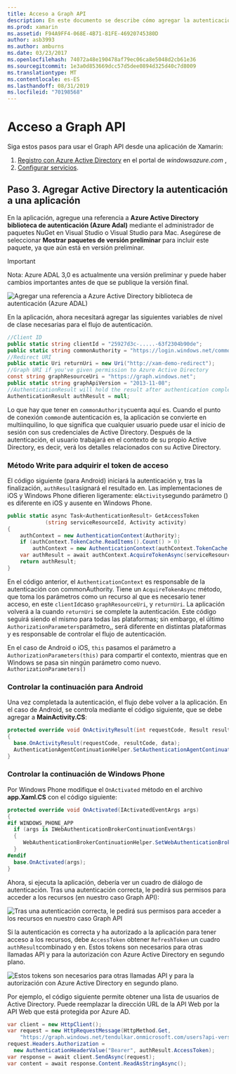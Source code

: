 ```yaml
---
title: Acceso a Graph API
description: En este documento se describe cómo agregar la autenticación de Azure Active Directory a una aplicación móvil compilada con Xamarin.
ms.prod: xamarin
ms.assetid: F94A9FF4-068E-4B71-81FE-46920745380D
author: asb3993
ms.author: amburns
ms.date: 03/23/2017
ms.openlocfilehash: 74072a48e190478af79ec06ca8e5048d2cb61e36
ms.sourcegitcommit: 1e3a0d853669dcc57d5dee0894d325d40c7d8009
ms.translationtype: MT
ms.contentlocale: es-ES
ms.lasthandoff: 08/31/2019
ms.locfileid: "70198568"
---
```

# <a name="accessing-the-graph-api"></a>Acceso a Graph API

Siga estos pasos para usar el Graph API desde una aplicación de Xamarin:

1. [Registro con Azure Active Directory](~/cross-platform/data-cloud/active-directory/get-started/register.md) en el portal de *windowsazure.com* ,
2. [Configurar servicios](~/cross-platform/data-cloud/active-directory/get-started/configure.md).

## <a name="step-3-adding-active-directory-authentication-to-an-app"></a>Paso 3. Agregar Active Directory la autenticación a una aplicación

En la aplicación, agregue una referencia a **Azure Active Directory biblioteca de autenticación (Azure Adal)** mediante el administrador de paquetes NuGet en Visual Studio o Visual Studio para Mac.
Asegúrese de seleccionar **Mostrar paquetes de versión preliminar** para incluir este paquete, ya que aún está en versión preliminar.

> [!IMPORTANT]
> Nota: Azure ADAL 3,0 es actualmente una versión preliminar y puede haber cambios importantes antes de que se publique la versión final. 


![](graph-images/06.-adal-nuget-package.jpg "Agregar una referencia a Azure Active Directory biblioteca de autenticación (Azure ADAL)")

En la aplicación, ahora necesitará agregar las siguientes variables de nivel de clase necesarias para el flujo de autenticación.

```csharp
//Client ID
public static string clientId = "25927d3c-.....-63f2304b90de";
public static string commonAuthority = "https://login.windows.net/common"
//Redirect URI
public static Uri returnUri = new Uri("http://xam-demo-redirect");
//Graph URI if you've given permission to Azure Active Directory
const string graphResourceUri = "https://graph.windows.net";
public static string graphApiVersion = "2013-11-08";
//AuthenticationResult will hold the result after authentication completes
AuthenticationResult authResult = null;
```

Lo que hay que tener en `commonAuthority`cuenta aquí es. Cuando el punto de conexión `common`de autenticación es, la aplicación se convierte en multiinquilino, lo que significa que cualquier usuario puede usar el inicio de sesión con sus credenciales de Active Directory. Después de la autenticación, el usuario trabajará en el contexto de su propio Active Directory, es decir, verá los detalles relacionados con su Active Directory.

### <a name="write-method-to-acquire-access-token"></a>Método Write para adquirir el token de acceso

El código siguiente (para Android) iniciará la autenticación y, tras la finalización, `authResult`asignará el resultado en. Las implementaciones de iOS y Windows Phone difieren ligeramente: el`Activity`segundo parámetro () es diferente en iOS y ausente en Windows Phone.

```csharp
public static async Task<AuthenticationResult> GetAccessToken
            (string serviceResourceId, Activity activity)
{
    authContext = new AuthenticationContext(Authority);
    if (authContext.TokenCache.ReadItems().Count() > 0)
        authContext = new AuthenticationContext(authContext.TokenCache.ReadItems().First().Authority);
    var authResult = await authContext.AcquireTokenAsync(serviceResourceId, clientId, returnUri, new AuthorizationParameters(activity));
    return authResult;
}  
```

En el código anterior, el `AuthenticationContext` es responsable de la autenticación con commonAuthority. Tiene un `AcquireTokenAsync` método, que toma los parámetros como un recurso al que es necesario tener acceso, en este `clientId`caso `graphResourceUri`, y `returnUri`. La aplicación volverá a la cuando `returnUri` se complete la autenticación. Este código seguirá siendo el mismo para todas las plataformas; sin embargo, el último `AuthorizationParameters`parámetro,, será diferente en distintas plataformas y es responsable de controlar el flujo de autenticación.

En el caso de Android o iOS, `this` pasamos el parámetro a `AuthorizationParameters(this)` para compartir el contexto, mientras que en Windows se pasa sin ningún parámetro como nuevo. `AuthorizationParameters()`

### <a name="handle-continuation-for-android"></a>Controlar la continuación para Android

Una vez completada la autenticación, el flujo debe volver a la aplicación. En el caso de Android, se controla mediante el código siguiente, que se debe agregar a **MainActivity.CS**:


```csharp
protected override void OnActivityResult(int requestCode, Result resultCode, Intent data)
{
  base.OnActivityResult(requestCode, resultCode, data);
  AuthenticationAgentContinuationHelper.SetAuthenticationAgentContinuationEventArgs(requestCode, resultCode, data);
}
```

### <a name="handle-continuation-for-windows-phone"></a>Controlar la continuación de Windows Phone

Por Windows Phone modifique el `OnActivated` método en el archivo **app.Xaml.CS** con el código siguiente:

```csharp
protected override void OnActivated(IActivatedEventArgs args)
{
#if WINDOWS_PHONE_APP
  if (args is IWebAuthenticationBrokerContinuationEventArgs)
  {
     WebAuthenticationBrokerContinuationHelper.SetWebAuthenticationBrokerContinuationEventArgs(args as IWebAuthenticationBrokerContinuationEventArgs);
  }
#endif
  base.OnActivated(args);
}
```

Ahora, si ejecuta la aplicación, debería ver un cuadro de diálogo de autenticación.
Tras una autenticación correcta, le pedirá sus permisos para acceder a los recursos (en nuestro caso Graph API):

![](graph-images/08.-authentication-flow.jpg "Tras una autenticación correcta, le pedirá sus permisos para acceder a los recursos en nuestro caso Graph API")

Si la autenticación es correcta y ha autorizado a la aplicación para tener acceso a los recursos, debe `AccessToken` obtener `RefreshToken` un cuadro `authResult`combinado y en. Estos tokens son necesarios para otras llamadas API y para la autorización con Azure Active Directory en segundo plano.

![](graph-images/07.-access-token-for-authentication.jpg "Estos tokens son necesarios para otras llamadas API y para la autorización con Azure Active Directory en segundo plano.")

Por ejemplo, el código siguiente permite obtener una lista de usuarios de Active Directory. Puede reemplazar la dirección URL de la API Web por la API Web que está protegida por Azure AD.

```csharp
var client = new HttpClient();
var request = new HttpRequestMessage(HttpMethod.Get,
    "https://graph.windows.net/tendulkar.onmicrosoft.com/users?api-version=2013-04-05");
request.Headers.Authorization =
  new AuthenticationHeaderValue("Bearer", authResult.AccessToken);
var response = await client.SendAsync(request);
var content = await response.Content.ReadAsStringAsync();
```

